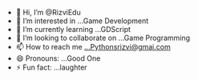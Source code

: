 - 👋 Hi, I’m @RizviEdu
- 👀 I’m interested in ...Game Development
- 🌱 I’m currently learning ...GDScript
- 💞️ I’m looking to collaborate on ...Game Programming
- 📫 How to reach me ...Pythonsrizvi@gmai.com
- 😄 Pronouns: ...Good One
- ⚡ Fun fact: ...laughter

<!---
RizviEdu/RizviEdu is a ✨ special ✨ repository because its `README.md` (this file) appears on your GitHub profile.
You can click the Preview link to take a look at your changes.
--->
